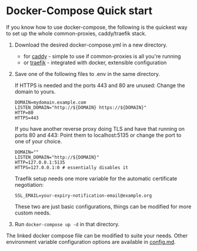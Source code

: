 # Docker-Compose Quick start

If you know how to use docker-compose, the following is the quickest way to set up the whole common-proxies, caddy/traefik stack.

1. Download the desired docker-compose.yml in a new directory.
   - for [caddy](./docker-compose-caddy.yml) - simple to use if common-proxies is all you're running
   - or [traefik](./docker-compose-traefik.yml) - integrated with docker, extensible configuration

1. Save one of the following files to .env in the same directory.

    If HTTPS is needed and the ports 443 and 80 are unused:
    Change the domain to yours.

    ```env
    DOMAIN=mydomain.example.com
    LISTEN_DOMAIN="http://${DOMAIN} https://${DOMAIN}"
    HTTP=80
    HTTPS=443
    ```

    If you have another reverse proxy doing TLS and have that running on ports 80 and 443:
    Point them to localhost:5135 or change the port to one of your choice.

    ```env
    DOMAIN=""
    LISTEN_DOMAIN="http://${DOMAIN}"
    HTTP=127.0.0.1:5135
    HTTPS=127.0.0.1:0 # essentially disables it
    ```

    Traefik setup needs one more variable for the automatic certificate negotiation:
    ```env
    SSL_EMAIL=your-expiry-notification-email@example.org
    ```

    These two are just basic configurations, things can be modified for more custom needs.

1. Run `docker-compose up -d` in that directory.

The linked docker compose file can be modified to suite your needs. Other environment variable configuration options are available in [config.md](config.md).
